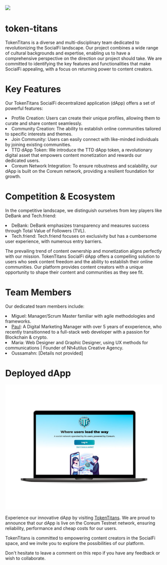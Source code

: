 <img src="https://token-titans.vercel.app/_next/image?url=%2F_next%2Fstatic%2Fmedia%2FLogo%20PNG.cfea0f72.png&w=128&q=75"/>

# token-titans

TokenTitans is a diverse and multi-disciplinary team dedicated to revolutionizing the SocialFi landscape. Our project combines a wide range of cultural backgrounds and expertise, enabling us to have a comprehensive perspective on the direction our project should take. We are committed to identifying the key features and functionalities that make SocialFi appealing, with a focus on returning power to content creators.


# Key Features

Our TokenTitans SocialFi decentralized application (dApp) offers a set of powerful features:

<li>Profile Creation: Users can create their unique profiles, allowing them to curate and share content seamlessly.</li>

<li>Community Creation: The ability to establish online communities tailored to specific interests and themes.</li>

<li>Join Community: Users can easily connect with like-minded individuals by joining existing communities. </li>

<li>TTD dApp Token: We introduce the TTD dApp token, a revolutionary digital asset that empowers content monetization and rewards our dedicated users.</li>

<li>Coreum Network Integration: To ensure robustness and scalability, our dApp is built on the Coreum network, providing a resilient foundation for growth.</li>

# Competition & Ecosystem

In the competitive landscape, we distinguish ourselves from key players like DeBank and Tech.friend:

<li>DeBank: DeBank emphasizes transparency and measures success through Total Value of Followers (TVL).</li>

<li>Tech.friend: Tech.friend focuses on exclusivity but has a cumbersome user experience, with numerous entry barriers.</li>

The prevailing trend of content ownership and monetization aligns perfectly with our mission. TokenTitans SocialFi dApp offers a compelling solution to users who seek content freedom and the ability to establish their online communities. Our platform provides content creators with a unique opportunity to shape their content and communities as they see fit.

# Team Members

Our dedicated team members include:

<li>Miguel: Manager/Scrum Master familiar with agile methodologies and frameworks.</li>
<li><a href="https://github.com/paulfresnel">Paul</a>: A Digital Marketing Manager with over 5 years of exxperience, who recently transitionned to a full-stack web developer with a passion for Blockchain & crypto.</li>
<li>Maria: Web Designer and Graphic Designer, using UX methods for communications | Founder of Nh4utilus Creative Agency.</li>
<li>Oussamahn: [Details not provided]</li>

# Deployed dApp

<img src="./my-webapp//assets//TokenTitans-Homepage.jpeg"/>

Experience our innovative dApp by visiting <a href="https://token-titans.vercel.app/">TokenTitans</a>. We are proud to announce that our dApp is live on the Coreum Testnet network, ensuring reliability, performance and cheap costs for our users.

TokenTitans is committed to empowering content creators in the SocialFi space, and we invite you to explore the possibilities of our platform.

Don't hesitate to leave a comment on this repo if you have any feedback or wish to collaborate.

